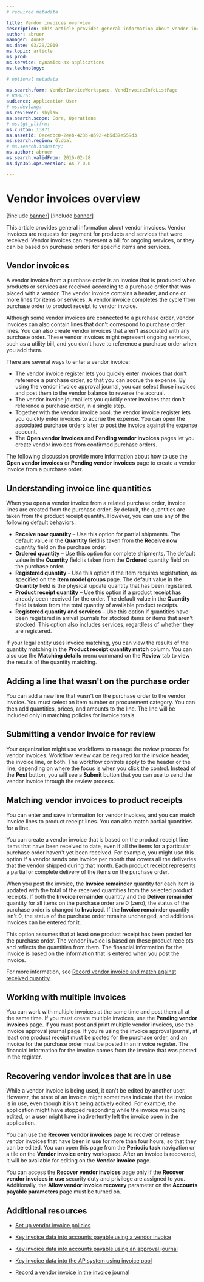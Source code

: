 ```yaml
---
# required metadata

title: Vendor invoices overview
description: This article provides general information about vendor invoices. Vendor invoices are requests for payment for products and services that were received. Vendor invoices can represent a bill for ongoing services, or they can be based on purchase orders for specific items and services. 
author: abruer
manager: AnnBe
ms.date: 03/29/2019
ms.topic: article
ms.prod: 
ms.service: dynamics-ax-applications
ms.technology: 

# optional metadata

ms.search.form: VendorInvoiceWorkspace, VendInvoiceInfoListPage
# ROBOTS: 
audience: Application User
# ms.devlang: 
ms.reviewer: shylaw
ms.search.scope: Core, Operations
# ms.tgt_pltfrm: 
ms.custom: 13971
ms.assetid: 0ec4dbc0-2eeb-423b-8592-4b5d37e559d3
ms.search.region: Global
# ms.search.industry: 
ms.author: abruer
ms.search.validFrom: 2016-02-28
ms.dyn365.ops.version: AX 7.0.0

---
```


# Vendor invoices overview

[!include [banner](../includes/banner.md)]
[!include [banner](../includes/preview-banner.md)]

This article provides general information about vendor invoices. Vendor invoices are requests for payment for products and services that were received. Vendor invoices can represent a bill for ongoing services, or they can be based on purchase orders for specific items and services. 

## Vendor invoices

A vendor invoice from a purchase order is an invoice that is produced when products or services are received according to a purchase order that was placed with a vendor. The vendor invoice contains a header, and one or more lines for items or services. A vendor invoice completes the cycle from purchase order to product receipt to vendor invoice. 

Although some vendor invoices are connected to a purchase order, vendor invoices can also contain lines that don't correspond to purchase order lines. You can also create vendor invoices that aren't associated with any purchase order. These vendor invoices might represent ongoing services, such as a utility bill, and you don't have to reference a purchase order when you add them. 

There are several ways to enter a vendor invoice:

-   The vendor invoice register lets you quickly enter invoices that don't reference a purchase order, so that you can accrue the expense. By using the vendor invoice approval journal, you can select those invoices and post them to the vendor balance to reverse the accrual.
-   The vendor invoice journal lets you quickly enter invoices that don't reference a purchase order, in a single step.
-   Together with the vendor invoice pool, the vendor invoice register lets you quickly enter invoices to accrue the expense. You can open the associated purchase orders later to post the invoice against the expense account.
-   The **Open vendor invoices** and **Pending vendor invoices** pages let you create vendor invoices from confirmed purchase orders.

The following discussion provide more information about how to use the **Open vendor invoices** or **Pending vendor invoices** page to create a vendor invoice from a purchase order.

## Understanding invoice line quantities
When you open a vendor invoice from a related purchase order, invoice lines are created from the purchase order. By default, the quantities are taken from the product receipt quantity. However, you can use any of the following default behaviors:

-   **Receive now quantity** – Use this option for partial shipments. The default value in the **Quantity** field is taken from the **Receive now** quantity field on the purchase order.
-   **Ordered quantity** – Use this option for complete shipments. The default value in the **Quantity** field is taken from the **Ordered** quantity field on the purchase order.
-   **Registered quantity** – Use this option if the item requires registration, as specified on the **Item model groups** page. The default value in the **Quantity** field is the physical update quantity that has been registered.
-   **Product receipt quantity** – Use this option if a product receipt has already been received for the order. The default value in the **Quantity** field is taken from the total quantity of available product receipts.
-   **Registered quantity and services** – Use this option if quantities have been registered in arrival journals for stocked items or items that aren't stocked. This option also includes services, regardless of whether they are registered.

If your legal entity uses invoice matching, you can view the results of the quantity matching in the **Product receipt quantity match** column. You can also use the **Matching details** menu command on the **Review** tab to view the results of the quantity matching.

## Adding a line that wasn't on the purchase order
You can add a new line that wasn't on the purchase order to the vendor invoice. You must select an item number or procurement category. You can then add quantities, prices, and amounts to the line. The line will be included only in matching policies for invoice totals.

## Submitting a vendor invoice for review
Your organization might use workflows to manage the review process for vendor invoices. Workflow review can be required for the invoice header, the invoice line, or both. The workflow controls apply to the header or the line, depending on where the focus is when you click the control. Instead of the **Post** button, you will see a **Submit** button that you can use to send the vendor invoice through the review process.

## Matching vendor invoices to product receipts
You can enter and save information for vendor invoices, and you can match invoice lines to product receipt lines. You can also match partial quantities for a line. 

You can create a vendor invoice that is based on the product receipt line items that have been received to date, even if all the items for a particular purchase order haven't yet been received. For example, you might use this option if a vendor sends one invoice per month that covers all the deliveries that the vendor shipped during that month. Each product receipt represents a partial or complete delivery of the items on the purchase order. 

When you post the invoice, the **Invoice remainder** quantity for each item is updated with the total of the received quantities from the selected product receipts. If both the **Invoice remainder** quantity and the **Deliver remainder** quantity for all items on the purchase order are 0 (zero), the status of the purchase order is changed to **Invoiced**. If the **Invoice remainder** quantity isn't 0, the status of the purchase order remains unchanged, and additional invoices can be entered for it.

This option assumes that at least one product receipt has been posted for the purchase order. The vendor invoice is based on these product receipts and reflects the quantities from them. The financial information for the invoice is based on the information that is entered when you post the invoice.

For more information, see [Record vendor invoice and match against received quantity](../accounts-receivable/tasks/record-vendor-invoice-match-against-received-quantity.md).

## Working with multiple invoices

You can work with multiple invoices at the same time and post them all at the same time. If you must create multiple invoices, use the **Pending vendor invoices** page. If you must post and print multiple vendor invoices, use the invoice approval journal page. If you're using the invoice approval journal, at least one product receipt must be posted for the purchase order, and an invoice for the purchase order must be posted in an invoice register. The financial information for the invoice comes from the invoice that was posted in the register.

## Recovering vendor invoices that are in use

While a vendor invoice is being used, it can't be edited by another user. However, the state of an invoice might sometimes indicate that the invoice is in use, even though it isn't being actively edited. For example, the application might have stopped responding while the invoice was being edited, or a user might have inadvertently left the invoice open in the application.

You can use the **Recover vendor invoices** page to recover or release vendor invoices that have been in use for more than four hours, so that they can be edited. You can open this page from the **Periodic task** navigation or a tile on the **Vendor invoice entry** workspace. After an invoice is recovered, it will be available for editing on the **Vendor invoice** page.

You can access the **Recover vendor invoices** page only if the **Recover vendor invoices in use** security duty and privilege are assigned to you. Additionally, the **Allow vendor invoice recovery** parameter on the **Accounts payable parameters** page must be turned on.

## Additional resources

 - [Set up vendor invoice policies](../accounts-receivable/tasks/set-up-vendor-invoice-policies.md) 

 - [Key invoice data into accounts payable using a vendor invoice](tasks/key-invoice-data-ap-system-vendor-invoice.md)

 - [Key invoice data into accounts payable using an approval journal](tasks/key-invoice-data-into-ap-system-approval-journal.md)

 - [Key invoice data into the AP system using invoice pool](tasks/key-invoice-data-into-ap-system-invoice-pool.md)

 - [Record a vendor invoice in the invoice journal](tasks/record-vendor-invoice-invoice-journal.md)

